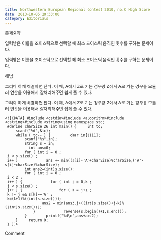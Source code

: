 ```yaml
---
title: Northwestern European Regional Contest 2010, no.C High Score
date: 2013-10-05 20:33:00
category: Editorials
---
```


문제요약

입력받은 이름을 조이스틱으로 선택할 때 최소 조이스틱 움직인 횟수를 구하는 문제이다. 

입력받은 이름을 조이스틱으로 선택할 때 최소 조이스틱 움직인 횟수를 구하는 문제이다. 





해법

그리디 하게 해결하면 된다. 이 때, A에서 Z로 가는 경우랑 Z에서 A로 가는 경우를 모듈러 연산을 이용해서 잘처리해주면 쉽게 풀 수 있다. 

그리디 하게 해결하면 된다. 이 때, A에서 Z로 가는 경우랑 Z에서 A로 가는 경우를 모듈러 연산을 이용해서 잘처리해주면 쉽게 풀 수 있다. 


```
<![CDATA[ #include <cstdio>#include <algorithm>#include <cstring>#include <string>using namespace std;
 #define charSize 26 int main() {     int tc;
     scanf("%d",&tc);
     while ( tc-- ) {         char in[1111];
         scanf("%s",in);
         string s = in;
           int ans=0;
         for ( int i = 0 ;
 i < s.size() ;
 i++ )             ans += min((s[i]-'A'+charSize)%charSize,('A'-s[i]+charSize)%charSize);
         int ans2=(int)s.size();
         for ( int i = 0 ;
 i < 2 ;
 i++ ) {             for ( int j = 0,k ;
 j < s.size() ;
 j++ ) {                 for ( k = j+1 ;
 k != j && s[k]=='A' ;
 k=(k+1)%((int)s.size()));
                 ans2 = min(ans2,j+((int)s.size()+j-k)%((int)s.size()));
             }             reverse(s.begin()+1,s.end());
         }         printf("%d\n",ans+ans2);
     }     return 0;
 } ]]>
```
Comment

